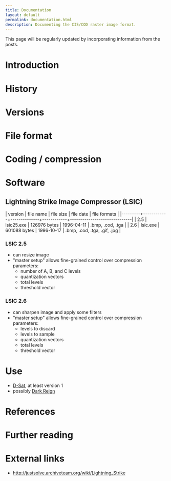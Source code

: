 ```yaml
---
title: Documentation
layout: default
permalink: documentation.html
description: Documenting the CIS/COD raster image format.
---
```


This page will be regularly updated by incorporating information from the posts.

# Introduction

# History

# Versions

# File format

# Coding / compression

# Software

## Lightning Strike Image Compressor (LSIC)

| version | file name  | file size    |  file date | file  formats                |
|---------+------------+--------------+------------+------------------------------|
|     2.5 | lsic25.exe | 126976 bytes | 1996-04-11 | .bmp, .cod, .tga             |
|     2.6 | lsic.exe   | 601088 bytes | 1996-10-17 | .bmp, .cod, .tga, .gif, .jpg |

### LSIC 2.5

- can resize image
- "master setup" allows fine-grained control over compression
  parameters:
  - number of A, B, and C levels
  - quantization vectors
  - total levels
  - threshold vector

### LSIC 2.6

- can sharpen image and apply some filters
- "master setup" allows fine-grained control over compression
  parameters:
  - levels to discard
  - levels to sample
  - quantization vectors
  - total levels
  - threshold vector

# Use

- [D-Sat](https://de.wikipedia.org/wiki/D-Sat), at least version 1
- possibly [Dark Reign](https://en.wikipedia.org/wiki/Dark_Reign:_The_Future_of_War)

# References

# Further reading

# External links

- <http://justsolve.archiveteam.org/wiki/Lightning_Strike>

